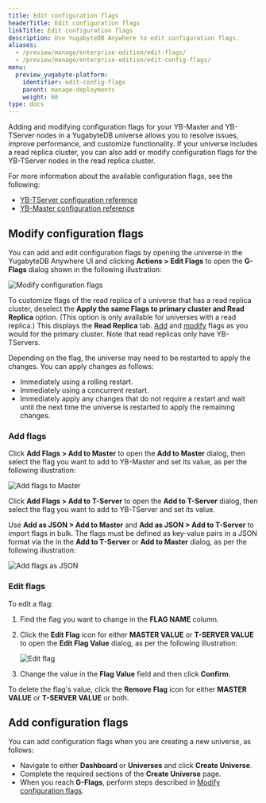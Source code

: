 ```yaml
---
title: Edit configuration flags
headerTitle: Edit configuration flags
linkTitle: Edit configuration flags
description: Use YugabyteDB Anywhere to edit configuration flags.
aliases:
  - /preview/manage/enterprise-edition/edit-flags/
  - /preview/manage/enterprise-edition/edit-config-flags/
menu:
  preview_yugabyte-platform:
    identifier: edit-config-flags
    parent: manage-deployments
    weight: 60
type: docs
---
```


Adding and modifying configuration flags for your YB-Master and YB-TServer nodes in a YugabyteDB universe allows you to resolve issues, improve performance, and customize functionality. If your universe includes a read replica cluster, you can also add or modify configuration flags for the YB-TServer nodes in the read replica cluster.

For more information about the available configuration flags, see the following:

- [YB-TServer configuration reference](../../../reference/configuration/yb-tserver/)
- [YB-Master configuration reference](../../../reference/configuration/yb-master/)

## Modify configuration flags

You can add and edit configuration flags by opening the universe in the YugabyteDB Anywhere UI and clicking **Actions > Edit Flags** to open the **G-Flags** dialog shown in the following illustration:

![Modify configuration flags](/images/ee/edit-config-2.png)

To customize flags of the read replica of a universe that has a read replica cluster, deselect the **Apply the same Flags to primary cluster and Read Replica** option. (This option is only available for universes with a read replica.) This displays the **Read Replica** tab. [Add](#add-flags) and [modify](#edit-flags) flags as you would for the primary cluster. Note that read replicas only have YB-TServers.

Depending on the flag, the universe may need to be restarted to apply the changes. You can apply changes as follows:

- Immediately using a rolling restart.
- Immediately using a concurrent restart.
- Immediately apply any changes that do not require a restart and wait until the next time the universe is restarted to apply the remaining changes.

### Add flags

Click **Add Flags > Add to Master** to open the **Add to Master** dialog, then select the flag you want to add to YB-Master and set its value, as per the following illustration:

![Add flags to Master](/images/ee/add-master-1.png)

Click **Add Flags > Add to T-Server** to open the **Add to T-Server** dialog, then select the flag you want to add to YB-TServer and set its value.

Use **Add as JSON > Add to Master** and **Add as JSON > Add to T-Server** to import flags in bulk. The flags must be defined as key-value pairs in a JSON format via the in the **Add to T-Server** or **Add to Master** dialog, as per the following illustration:

![Add flags as JSON](/images/ee/add-gflags-json.png)

### Edit flags

To edit a flag:

1. Find the flag you want to change in the **FLAG NAME** column.

1. Click the **Edit Flag** icon for either **MASTER VALUE** or **T-SERVER VALUE** to open the **Edit Flag Value** dialog, as per the following illustration:

    ![Edit flag](/images/ee/master-flag-1.png)

1. Change the value in the **Flag Value** field and then click **Confirm**.

To delete the flag's value, click the **Remove Flag** icon for either **MASTER VALUE** or **T-SERVER VALUE** or both.

## Add configuration flags

You can add configuration flags when you are creating a new universe, as follows:

- Navigate to either **Dashboard** or **Universes** and click **Create Universe**.
- Complete the required sections of the **Create Universe** page.
- When you reach **G-Flags**, perform steps described in [Modify configuration flags](#modify-configuration-flags).

